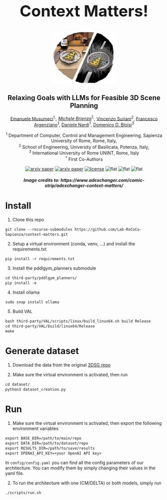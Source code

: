 <div align="center">
<h1 style="font-size: 50px">Context Matters!</h1> 
<img src="assets/cm.png" width=40%>
<h2>Relaxing Goals with LLMs for Feasible 3D Scene Planning</h2>

<a href="https://scholar.google.com/citations?user=XLcFkmUAAAAJ&hl=it&oi=ao">Emanuele Musumeci</a><sup><span>1,*</span></sup>,
<a href="https://scholar.google.com/citations?user=sk3SpmUAAAAJ&hl=it&oi=ao">Michele Brienza</a><sup><span>1,*</span></sup>,
<a href="https://scholar.google.com/citations?user=Y8LuLfoAAAAJ&hl=it&oi=ao">Vincenzo Suriani</a><sup><span>2</span></sup>,
<a href="https://www.linkedin.com/in/fra-arg/">Francesco Argenziano</a><sup><span>1</span></sup>,
<a href="https://scholar.google.com/citations?user=xZwripcAAAAJ&hl=it&oi=ao">Daniele Nardi</a><sup><span>1</span></sup>,
<a href="https://scholar.google.com/citations?user=_90LQXQAAAAJ&hl=it&oi=ao">Domenico D. Bloisi</a><sup><span>3</span></sup>
</br>

<sup>1</sup> Department of Computer, Control and Management Engineering, Sapienza University of Rome, Rome, Italy, <br>
<sup>2</sup> School of Engineering, University of Basilicata, Potenza, Italy, <br>
<sup>3</sup> International University of Rome UNINT, Rome, Italy <br>
<sup>*</sup> First Co-Authors
<div>

[![arxiv paper](https://img.shields.io/badge/Project-Website-blue)](https://lab-rococo-sapienza.github.io/context-matters/)
[![arxiv paper](https://img.shields.io/badge/arXiv-SOON-red)](https://lab-rococo-sapienza.github.io/contetx-matters/)
[![license](https://img.shields.io/badge/License-MIT-yellow)](LICENSE)
![flat](https://img.shields.io/badge/python-3.10+-green)
![flat](https://img.shields.io/badge/Ubuntu-22.04-violet)
![flat](https://img.shields.io/badge/Ubuntu-24.04-violet)


</div>
<h5>Image credits to: https://www.adexchanger.com/comic-strip/adexchanger-context-matters/</h5>
</div>

# Install

1. Clone this repo
```
git clone --recurse-submodules https://github.com/Lab-RoCoCo-Sapienza/context-matters.git
```

2. Setup a virtual environment (conda, venv, ...) and install the requirements.txt

```
pip install -r requirements.txt
```
   
3. Install the pddlgym_planners submodule
```
cd third-party/pddlgym_planners/
pip install -e
```
   
4. Install ollama
```
sudo snap install ollama
```

5. Build VAL
```
bash third-party/VAL/scripts/linux/build_linux64.sh build Release
cd third-party/VAL/build/linux64/Release
make
```
# Generate dataset
1. Download the data from the original [3DSG repo](https://github.com/StanfordVL/3DSceneGraph)

2. Make sure the virtual environment is activated, then run 
```
cd dataset/
python3 dataset_creation.py
```

# Run

1. Make sure the virtual environment is activated, then export the following environment variables
```
export BASE_DIR=/path/to/main/repo
export DATA_DIR=/path/to/dataset/repo
export RESULTS_DIR=/path/to/save/results
export OPENAI_API_KEY=<your OpenAI API key>
```
In `config/config.yaml` you can find all the config parameters of our architecture.
You can modify them by simply changing their values in the yaml file.

2. To run the architecture with one (CM/DELTA) or both models, simply run
```
./scripts/run.sh
```